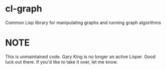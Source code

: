 # cl-graph
Common Lisp library for manipulating graphs and running graph algorithms

# NOTE

This is unmaintained code. Gary King is no longer an active Lisper. Good luck out there. If you'd like to take it over, let me know.
